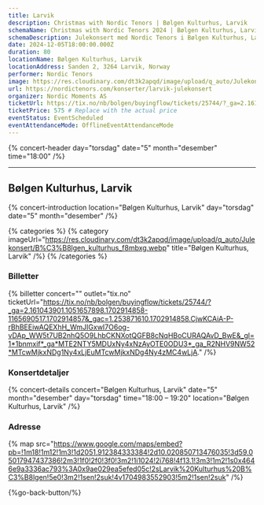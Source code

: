 ```yaml
---
title: Larvik
description: Christmas with Nordic Tenors | Bølgen Kulturhus, Larvik
schemaName: Christmas with Nordic Tenors 2024 | Bølgen Kulturhus, Larvik
schemaDescription: Julekonsert med Nordic Tenors i Bølgen Kulturhus, Larvik
date: 2024-12-05T18:00:00.000Z
duration: 80
locationName: Bølgen Kulturhus, Larvik
locationAddress: Sanden 2, 3264 Larvik, Norway
performer: Nordic Tenors
image: https://res.cloudinary.com/dt3k2apqd/image/upload/q_auto/Julekonsert/B%C3%B8lgen_OG_n2mt7r.webp
url: https://nordictenors.com/konserter/larvik-julekonsert
organizer: Nordic Moments AS
ticketUrl: https://tix.no/nb/bolgen/buyingflow/tickets/25744/?_ga=2.161043901.1051657898.1702914858-1165690517.1702914857&_gac=1.253871610.1702914858.CjwKCAiA-P-rBhBEEiwAQEXhH_WmJIGxwI7O6og-vDAp_WW5t7UB2nhQ5O9LhbCKNXotQGFB8cNqHBoCURAQAvD_BwE&_gl=1*1bnmxif*_ga*MTE2NTY5MDUxNy4xNzAyOTE0ODU3*_ga_R2NHV9NW52*MTcwMjkxNDg1Ny4xLjEuMTcwMjkxNDg4Ny4zMC4wLjA.
ticketPrice: 575 # Replace with the actual price
eventStatus: EventScheduled
eventAttendanceMode: OfflineEventAttendanceMode
---
```


{% concert-header day="torsdag" date="5" month="desember" time="18:00" /%}

---

## Bølgen Kulturhus, Larvik

{% concert-introduction location="Bølgen Kulturhus, Larvik" day="torsdag" date="5" month="desember" /%}

{% categories %}
{% category imageUrl="https://res.cloudinary.com/dt3k2apqd/image/upload/q_auto/Julekonsert/B%C3%B8lgen_kulturhus_f8mbxg.webp" title="Bølgen Kulturhus, Larvik" /%}
{% /categories %}

### Billetter

{% billetter concert="" outlet="tix.no" ticketUrl="https://tix.no/nb/bolgen/buyingflow/tickets/25744/?_ga=2.161043901.1051657898.1702914858-1165690517.1702914857&_gac=1.253871610.1702914858.CjwKCAiA-P-rBhBEEiwAQEXhH_WmJIGxwI7O6og-vDAp_WW5t7UB2nhQ5O9LhbCKNXotQGFB8cNqHBoCURAQAvD_BwE&_gl=1*1bnmxif*_ga*MTE2NTY5MDUxNy4xNzAyOTE0ODU3*_ga_R2NHV9NW52*MTcwMjkxNDg1Ny4xLjEuMTcwMjkxNDg4Ny4zMC4wLjA." /%}

### Konsertdetaljer

{% concert-details concert="Bølgen Kulturhus, Larvik" date="5" month="desember" day="torsdag" time="18:00 – 19:20" location="Bølgen Kulturhus, Larvik" /%}

### Adresse

{% map src="https://www.google.com/maps/embed?pb=!1m18!1m12!1m3!1d2051.912384333384!2d10.020850713476035!3d59.05017947437386!2m3!1f0!2f0!3f0!3m2!1i1024!2i768!4f13.1!3m3!1m2!1s0x4646e9a3336ac793%3A0x9ae029ea5efed05c!2sLarvik%20Kulturhus%20B%C3%B8lgen!5e0!3m2!1sen!2suk!4v1704983552903!5m2!1sen!2suk" /%}

{%go-back-button/%}

